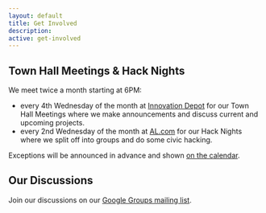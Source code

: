 ```yaml
---
layout: default
title: Get Involved
description: 
active: get-involved
---
```


Town Hall Meetings & Hack Nights
--------------------------------

We meet twice a month starting at 6PM:

- every 4th Wednesday of the month at [Innovation Depot](http://maps.google.com/maps?f=q&hl=en&q=1500+First+Ave+North%2C+Birmingham%2C+AL%2C+35203%2C+us) for our Town Hall Meetings where we make announcements and discuss current and upcoming projects.
- every 2nd Wednesday of the month at [AL.com](http://maps.google.com/maps?f=q&hl=en&q=1731+1st+Ave+N%2C+Birmingham%2C+AL%2C+us) for our Hack Nights where we split off into groups and do some civic hacking.

Exceptions will be announced in advance and shown [on the calendar](http://www.meetup.com/Code-for-Birmingham-AL/).


Our Discussions
---------------

Join our discussions on our [Google Groups mailing list](https://groups.google.com/forum/#!forum/codeforbirmingham).
